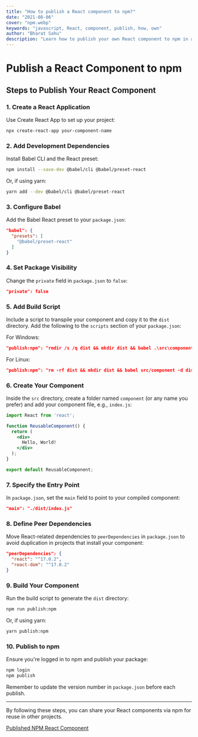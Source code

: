 ```yaml
---
title: "How to publish a React component to npm?"
date: "2021-08-06"
cover: "npm.webp"
keywords: "javascript, React, component, publish, how, own"
author: "Bharat Sahu"
description: "Learn how to publish your own React component to npm in a few simple steps. This guide covers everything from setting up your project to publishing your component for others to use."
---
```



# Publish a React Component to npm

## Steps to Publish Your React Component

### 1. Create a React Application

Use Create React App to set up your project:

```bash
npx create-react-app your-component-name
```

### 2. Add Development Dependencies

Install Babel CLI and the React preset:

```bash
npm install --save-dev @babel/cli @babel/preset-react
```

Or, if using yarn:

```bash
yarn add --dev @babel/cli @babel/preset-react
```

### 3. Configure Babel

Add the Babel React preset to your `package.json`:

```json
"babel": {
  "presets": [
    "@babel/preset-react"
  ]
}
```

### 4. Set Package Visibility

Change the `private` field in `package.json` to `false`:

```json
"private": false
```

### 5. Add Build Script

Include a script to transpile your component and copy it to the `dist` directory. Add the following to the `scripts` section of your `package.json`:

For Windows:

```json
"publish:npm": "rmdir /s /q dist && mkdir dist && babel .\src\component -d dist --copy-files"
```

For Linux:

```json
"publish:npm": "rm -rf dist && mkdir dist && babel src/component -d dist --copy-files"
```

### 6. Create Your Component

Inside the `src` directory, create a folder named `component` (or any name you prefer) and add your component file, e.g., `index.js`:

```jsx
import React from 'react';

function ReusableComponent() {
  return (
    <div>
      Hello, World!
    </div>
  );
}

export default ReusableComponent;
```

### 7. Specify the Entry Point

In `package.json`, set the `main` field to point to your compiled component:

```json
"main": "./dist/index.js"
```

### 8. Define Peer Dependencies

Move React-related dependencies to `peerDependencies` in `package.json` to avoid duplication in projects that install your component:

```json
"peerDependencies": {
  "react": "^17.0.2",
  "react-dom": "^17.0.2"
}
```

### 9. Build Your Component

Run the build script to generate the `dist` directory:

```bash
npm run publish:npm
```

Or, if using yarn:

```bash
yarn publish:npm
```

### 10. Publish to npm

Ensure you're logged in to npm and publish your package:

```bash
npm login
npm publish
```

Remember to update the version number in `package.json` before each publish.

---

By following these steps, you can share your React components via npm for reuse in other projects.

[Published NPM React Component](https://www.npmjs.com/package/reuse-react-component)
